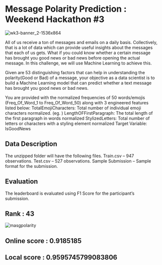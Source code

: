 # Message Polarity Prediction : Weekend Hackathon #3

![wk3-banner_2-1536x864](https://user-images.githubusercontent.com/56091634/83671648-a9f07c00-a5f2-11ea-9603-9c1abfe6cac0.jpg)


All of us receive a ton of messages and emails on a daily basis. Collectively, that is a lot of data which can provide useful insights about the messages that each of us gets. What if you could know whether a certain message has brought you good news or bad news before opening the actual message. In this challenge, we will use Machine Learning to achieve this.

Given are 53 distinguishing factors that can help in understanding the polarity(Good or Bad) of a message,  your objective as a data scientist is to build a Machine Learning model that can predict whether a text message has brought you good news or bad news.

You are provided with the normalized frequencies of 50 words/emojis (Freq_Of_Word_1 to Freq_Of_Word_50) along with 3 engineered features listed below:
TotalEmojiCharacters: Total number of individual emoji characters normalized. (eg.  )
LengthOFFirstParagraph: The total length of the first paragraph in words normalized
StylizedLetters: Total number of letters or characters with a styling element normalized
Target Variable: IsGoodNews

## Data Description

The unzipped folder will have the following files.
Train.csv – 947 observations.
Test.csv – 527 observations.
Sample Submission – Sample format for the submission.

## Evaluation
The leaderboard is evaluated using F1 Score for the participant’s submission.

## Rank : 43

![masgpolarity](https://user-images.githubusercontent.com/56091634/84694139-55d88680-af66-11ea-9199-2d307a65ef1b.png)

## Online score : 0.9185185

## Local score : 0.9595745799083806
